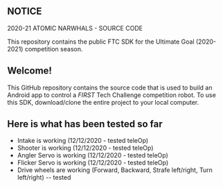 ## NOTICE

2020-21 ATOMIC NARWHALS - SOURCE CODE

This repository contains the public FTC SDK for the Ultimate Goal (2020-2021) competition season.

## Welcome!
This GitHub repository contains the source code that is used to build an Android app to control a *FIRST* Tech Challenge competition robot.  To use this SDK, download/clone the entire project to your local computer.

## Here is what has been tested so far

- Intake is working (12/12/2020 - tested teleOp)
- Shooter is working (12/12/2020 - tested teleOp)
- Angler Servo is working (12/12/2020 - tested teleOp)
- Flicker Servo is working (12/12/2020 - tested teleOp)
- Drive wheels are working (Forward, Backward, Strafe left/right, Turn left/right) -- tested
